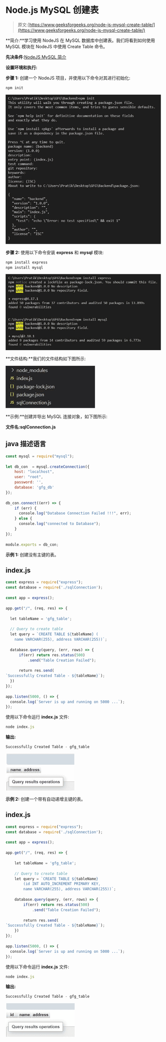 # Node.js MySQL 创建表

> 原文:[https://www.geeksforgeeks.org/node-js-mysql-create-table/](https://www.geeksforgeeks.org/node-js-mysql-create-table/)

**简介:**学习使用 NodeJS 在 MySQL 数据库中创建表。我们将看到如何使用 MySQL 模块在 NodeJS 中使用 Create Table 命令。

**先决条件**:[NodeJS MySQL 简介](https://www.geeksforgeeks.org/nodejs-connect-mysql-with-node-app/)

**设置环境和执行:**

**步骤 1:** 创建一个 NodeJS 项目，并使用以下命令对其进行初始化:

```js
npm init
```

![](img/eaf1b91626e499710de1131e4ee557ec.png)

**步骤 2:** 使用以下命令安装 **express** 和 **mysql** 模块:

```js
npm install express
npm install mysql
```

![](img/eb90d58dbf3604930743c24a67e64a33.png)

**文件结构:**我们的文件结构如下图所示:

![](img/613eec9a334618247f0e5469532baa6f.png)

**示例:**创建并导出 MySQL 连接对象，如下图所示:

**文件名:sqlConnection.js**

## java 描述语言

```js
const mysql = require("mysql");

let db_con  = mysql.createConnection({
    host: "localhost",
    user: "root",
    password: '',
    database: 'gfg_db'
});

db_con.connect((err) => {
    if (err) {
      console.log("Database Connection Failed !!!", err);
    } else {
      console.log("connected to Database");
    }
});

module.exports = db_con;
```

**示例 1:** 创建没有主键的表。

## index.js

```js
const express = require("express");
const database = require('./sqlConnection');

const app = express();

app.get("/", (req, res) => {

  let tableName = 'gfg_table';

  // Query to create table
  let query = `CREATE TABLE ${tableName} (
    name VARCHAR(255), address VARCHAR(255))`;

  database.query(query, (err, rows) => {
      if(err) return res.status(500)
          .send("Table Creation Failed");

      return res.send(
`Successfully Created Table - ${tableName}`);
  })
});

app.listen(5000, () => {
  console.log(`Server is up and running on 5000 ...`);
});
```

使用以下命令运行 **index.js** 文件:

```js
node index.js
```

**输出:**

```js
Successfully Created Table - gfg_table
```

![](img/71a5ca513e599a31938aca48f3103e42.png)

**示例 2:** 创建一个带有自动递增主键的表。

## index.js

```js
const express = require("express");
const database = require('./sqlConnection');

const app = express();

app.get("/", (req, res) => {

    let tableName = 'gfg_table';

    // Query to create table
    let query = `CREATE TABLE ${tableName} 
        (id INT AUTO_INCREMENT PRIMARY KEY, 
        name VARCHAR(255), address VARCHAR(255))`;

    database.query(query, (err, rows) => {
        if(err) return res.status(500)
            .send("Table Creation Failed");

        return res.send(
`Successfully Created Table - ${tableName}`);
    })
});

app.listen(5000, () => {
  console.log(`Server is up and running on 5000 ...`);
});
```

使用以下命令运行 **index.js** 文件:

```js
node index.js
```

**输出:**

```js
Successfully Created Table - gfg_table
```

![](img/a182f2727a9a62913a1b05938bd6abc4.png)